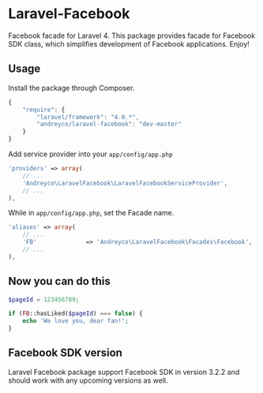 Laravel-Facebook
================

Facebook facade for Laravel 4.
This package provides facade for Facebook SDK class, which simplifies development of Facebook applications.
Enjoy!

## Usage
Install the package through Composer.

```js
{
    "require": {
        "laravel/framework": "4.0.*",
        "andreyco/laravel-facebook": "dev-master"
    }
}
```

Add service provider into your `app/config/app.php`

```php
'providers' => array(
    // ...
    'Andreyco\LaravelFacebook\LaravelFacebookServiceProvider',
    // ...
),
```

While in `app/config/app.php`, set the Facade name.
```php
'aliases' => array(
    // ...
    'FB'			  => 'Andreyco\LaravelFacebook\Facades\Facebook',
    // ...
),
```

## Now you can do this
```php
$pageId = 123456789;

if (FB::hasLiked($pageId) === false) {
    echo 'We love you, dear fan!';
}
```

## Facebook SDK version
Laravel Facebook package support Facebook SDK in version 3.2.2 and should work with any upcoming versions as well.
